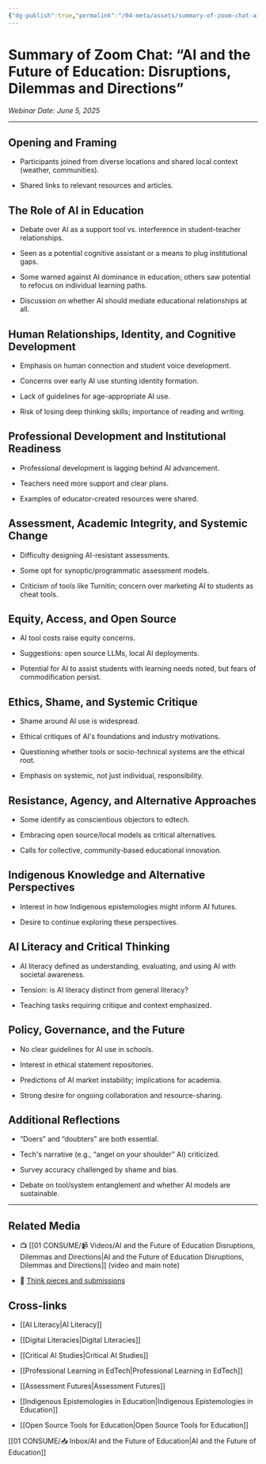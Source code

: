 ```yaml
---
{"dg-publish":true,"permalink":"/04-meta/assets/summary-of-zoom-chat-ai-and-the-future-of-education-disruptions-dilemmas-and-directions/","title":"Chat Summary – AI and the Future of Education: Disruptions, Dilemmas and Directions","tags":["ai","education","futures","digital-literacy","equity","policy","chat-summary"]}
---
```


# Summary of Zoom Chat: “AI and the Future of Education: Disruptions, Dilemmas and Directions”

_Webinar Date: June 5, 2025_ 

---

## Opening and Framing

- Participants joined from diverse locations and shared local context (weather, communities).
    
- Shared links to relevant resources and articles.
    

## The Role of AI in Education

- Debate over AI as a support tool vs. interference in student-teacher relationships.
    
- Seen as a potential cognitive assistant or a means to plug institutional gaps.
    
- Some warned against AI dominance in education; others saw potential to refocus on individual learning paths.
    
- Discussion on whether AI should mediate educational relationships at all.
    

## Human Relationships, Identity, and Cognitive Development

- Emphasis on human connection and student voice development.
    
- Concerns over early AI use stunting identity formation.
    
- Lack of guidelines for age-appropriate AI use.
    
- Risk of losing deep thinking skills; importance of reading and writing.
    

## Professional Development and Institutional Readiness

- Professional development is lagging behind AI advancement.
    
- Teachers need more support and clear plans.
    
- Examples of educator-created resources were shared.
    

## Assessment, Academic Integrity, and Systemic Change

- Difficulty designing AI-resistant assessments.
    
- Some opt for synoptic/programmatic assessment models.
    
- Criticism of tools like Turnitin; concern over marketing AI to students as cheat tools.
    

## Equity, Access, and Open Source

- AI tool costs raise equity concerns.
    
- Suggestions: open source LLMs, local AI deployments.
    
- Potential for AI to assist students with learning needs noted, but fears of commodification persist.
    

## Ethics, Shame, and Systemic Critique

- Shame around AI use is widespread.
    
- Ethical critiques of AI's foundations and industry motivations.
    
- Questioning whether tools or socio-technical systems are the ethical root.
    
- Emphasis on systemic, not just individual, responsibility.
    

## Resistance, Agency, and Alternative Approaches

- Some identify as conscientious objectors to edtech.
    
- Embracing open source/local models as critical alternatives.
    
- Calls for collective, community-based educational innovation.
    

## Indigenous Knowledge and Alternative Perspectives

- Interest in how Indigenous epistemologies might inform AI futures.
    
- Desire to continue exploring these perspectives.
    

## AI Literacy and Critical Thinking

- AI literacy defined as understanding, evaluating, and using AI with societal awareness.
    
- Tension: is AI literacy distinct from general literacy?
    
- Teaching tasks requiring critique and context emphasized.
    

## Policy, Governance, and the Future

- No clear guidelines for AI use in schools.
    
- Interest in ethical statement repositories.
    
- Predictions of AI market instability; implications for academia.
    
- Strong desire for ongoing collaboration and resource-sharing.
    

## Additional Reflections

- “Doers” and “doubters” are both essential.
    
- Tech's narrative (e.g., “angel on your shoulder” AI) criticized.
    
- Survey accuracy challenged by shame and bias.
    
- Debate on tool/system entanglement and whether AI models are sustainable.
    

---

## Related Media

- 📺 [[01 CONSUME/📹 Videos/AI and the Future of Education Disruptions, Dilemmas and Directions\|AI and the Future of Education Disruptions, Dilemmas and Directions]] (video and main note)
    
- 📎 [Think pieces and submissions](https://linktr.ee/ai_future_education)
    

## Cross-links

- [[AI Literacy\|AI Literacy]]
    
- [[Digital Literacies\|Digital Literacies]]
    
- [[Critical AI Studies\|Critical AI Studies]]
    
- [[Professional Learning in EdTech\|Professional Learning in EdTech]]
    
- [[Assessment Futures\|Assessment Futures]]
    
- [[Indigenous Epistemologies in Education\|Indigenous Epistemologies in Education]]
    
- [[Open Source Tools for Education\|Open Source Tools for Education]]

[[01 CONSUME/📥 Inbox/AI and the Future of Education\|AI and the Future of Education]]
